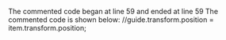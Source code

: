 The commented code began at line 59 and ended at line 59
The commented code is shown below:
            //guide.transform.position = item.transform.position;


